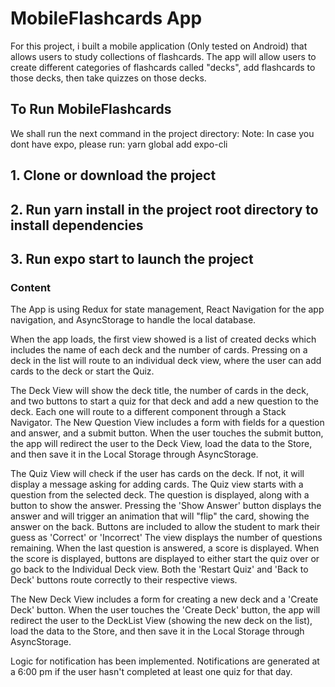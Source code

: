 # MobileFlashcards App

For this project, i built a mobile application (Only tested on Android) that allows users to study collections of flashcards. The app will allow users to create different categories of flashcards called "decks", add flashcards to those decks, then take quizzes on those decks.

## To Run MobileFlashcards

We shall run the next command in the project directory:
  Note: In case you dont have expo, please run: yarn global add expo-cli
  ## 1. Clone or download the project
  ## 2. Run yarn install in the project root directory to install dependencies
  ## 3. Run expo start to launch the project

### Content
The App is using Redux for state management, React Navigation for the app navigation, and AsyncStorage to handle the local database.

When the app loads, the first view showed is a list of created decks which includes the name of each deck and the number of cards. Pressing on a deck in the list will route to an individual deck view, where the user can add cards to the deck or start the Quiz.

The Deck View will show the deck title, the number of cards in the deck, and two buttons to start a quiz for that deck and add a new question to the deck. Each one will route to a different component through a Stack Navigator.
The New Question View includes a form with fields for a question and answer, and a submit button. When the user touches the submit button, the app will redirect the user to the Deck View, load the data to the Store, and then save it in the Local Storage through AsyncStorage.

The Quiz View will check if the user has cards on the deck. If not, it will display a message asking for adding cards.
    The Quiz view starts with a question from the selected deck.
    The question is displayed, along with a button to show the answer.
    Pressing the 'Show Answer' button displays the answer and will trigger an animation that will "flip" the card, showing the answer on the back.
    Buttons are included to allow the student to mark their guess as 'Correct' or 'Incorrect'
    The view displays the number of questions remaining.
    When the last question is answered, a score is displayed.
    When the score is displayed, buttons are displayed to either start the quiz over or go back to the Individual Deck view.
    Both the 'Restart Quiz' and 'Back to Deck' buttons route correctly to their respective views.

The New Deck View includes a form for creating a new deck and a 'Create Deck' button. When the user touches the 'Create Deck' button, the app will redirect the user to the DeckList View (showing the new deck on the list), load the data to the Store, and then save it in the Local Storage through AsyncStorage.

Logic for notification has been implemented. Notifications are generated at a 6:00 pm if the user hasn't completed at least one quiz for that day.
